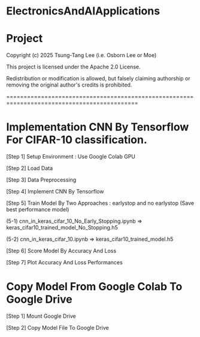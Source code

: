 # ElectronicsAndAIApplications
# Project

Copyright (c) 2025 Tsung-Tang Lee (i.e. Osborn Lee or Moe)

This project is licensed under the Apache 2.0 License.

Redistribution or modification is allowed, but falsely claiming authorship or removing the original author's credits is prohibited.

============================================================================================
# Implementation CNN By Tensorflow For CIFAR-10 classification.
[Step 1] Setup Environment : Use Google Colab GPU

[Step 2] Load Data

[Step 3] Data Preprocessing

[Step 4] Implement CNN By Tensorflow

[Step 5] Train Model By Two Approaches : earlystop and no earlystop (Save best performance model)

(5-1) cnn_in_keras_cifar_10_No_Early_Stopping.ipynb
=> keras_cifar10_trained_model_No_Stopping.h5

(5-2) cnn_in_keras_cifar_10.ipynb
=> keras_cifar10_trained_model.h5


[Step 6] Score Model By Accuracy And Loss

[Step 7] Plot Accuracy And Loss Performances

# Copy Model From Google Colab To Google Drive
[Step 1] Mount Google Drive

[Step 2] Copy Model File To Google Drive
